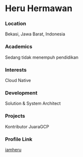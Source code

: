# Heru Hermawan
### Location

Bekasi, Jawa Barat, Indonesia

### Academics

Sedang tidak menempuh pendidikan

### Interests
Cloud Native

### Development

Solution & System Architect

### Projects

Kontributor JuaraGCP

### Profile Link

[iamheru](https://github.com/iamheru)

